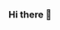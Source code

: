 ### Hi there 👋

<!--
**lzh-zone/lzh-zone** is a ✨ _special_ ✨ repository because its `README.md` (this file) appears on your GitHub profile.


Here are some ideas to get you started:



[![lzh-zone's GitHub stats](https://github-readme-stats.vercel.app/api?username=lzh-zone)](https://github.com/anuraghazra/github-readme-stats)

